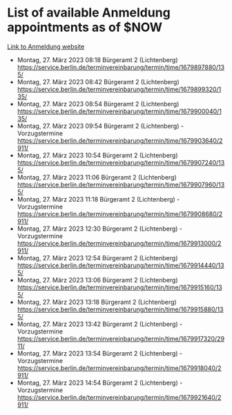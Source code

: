 # List of available Anmeldung appointments as of $NOW
[Link to Anmeldung website](https://service.berlin.de/terminvereinbarung/termin/tag.php?termin=1&anliegen[]=120686&dienstleisterlist=122210,122217,327316,122219,327312,122227,327314,122231,327346,122243,327348,122254,122252,329742,122260,329745,122262,329748,122271,327278,122273,327274,122277,327276,330436,122280,327294,122282,327290,122284,327292,122291,327270,122285,327266,122286,327264,122296,327268,150230,329760,122297,327286,122294,327284,122312,329763,122314,329775,122304,327330,122311,327334,122309,327332,317869,122281,327352,122279,329772,122283,122276,327324,122274,327326,122267,329766,122246,327318,122251,327320,122257,327322,122208,327298,122226,327300&herkunft=http%3A%2F%2Fservice.berlin.de%2Fdienstleistung%2F120686%2F)
- Montag, 27. März 2023 08:18 Bürgeramt 2 (Lichtenberg) https://service.berlin.de/terminvereinbarung/termin/time/1679897880/135/
- Montag, 27. März 2023 08:42 Bürgeramt 2 (Lichtenberg) https://service.berlin.de/terminvereinbarung/termin/time/1679899320/135/
- Montag, 27. März 2023 08:54 Bürgeramt 2 (Lichtenberg) https://service.berlin.de/terminvereinbarung/termin/time/1679900040/135/
- Montag, 27. März 2023 09:54 Bürgeramt 2 (Lichtenberg) - Vorzugstermine https://service.berlin.de/terminvereinbarung/termin/time/1679903640/2911/
- Montag, 27. März 2023 10:54 Bürgeramt 2 (Lichtenberg) https://service.berlin.de/terminvereinbarung/termin/time/1679907240/135/
- Montag, 27. März 2023 11:06 Bürgeramt 2 (Lichtenberg) https://service.berlin.de/terminvereinbarung/termin/time/1679907960/135/
- Montag, 27. März 2023 11:18 Bürgeramt 2 (Lichtenberg) - Vorzugstermine https://service.berlin.de/terminvereinbarung/termin/time/1679908680/2911/
- Montag, 27. März 2023 12:30 Bürgeramt 2 (Lichtenberg) - Vorzugstermine https://service.berlin.de/terminvereinbarung/termin/time/1679913000/2911/
- Montag, 27. März 2023 12:54 Bürgeramt 2 (Lichtenberg) https://service.berlin.de/terminvereinbarung/termin/time/1679914440/135/
- Montag, 27. März 2023 13:06 Bürgeramt 2 (Lichtenberg) https://service.berlin.de/terminvereinbarung/termin/time/1679915160/135/
- Montag, 27. März 2023 13:18 Bürgeramt 2 (Lichtenberg) https://service.berlin.de/terminvereinbarung/termin/time/1679915880/135/
- Montag, 27. März 2023 13:42 Bürgeramt 2 (Lichtenberg) - Vorzugstermine https://service.berlin.de/terminvereinbarung/termin/time/1679917320/2911/
- Montag, 27. März 2023 13:54 Bürgeramt 2 (Lichtenberg) - Vorzugstermine https://service.berlin.de/terminvereinbarung/termin/time/1679918040/2911/
- Montag, 27. März 2023 14:54 Bürgeramt 2 (Lichtenberg) - Vorzugstermine https://service.berlin.de/terminvereinbarung/termin/time/1679921640/2911/
